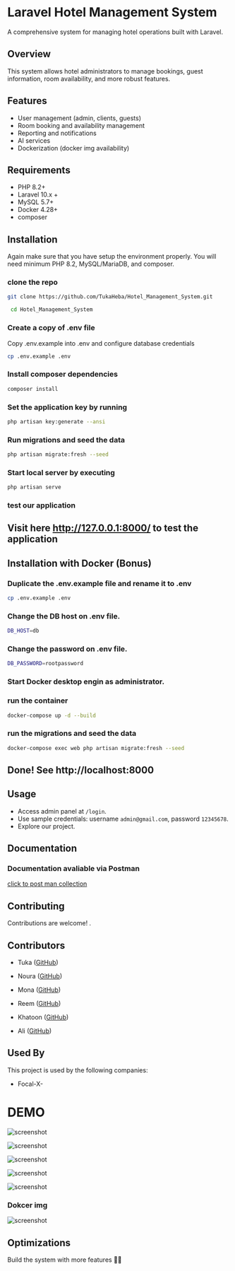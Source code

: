 # Laravel Hotel Management System

A comprehensive system for managing hotel operations built with Laravel.

## Overview

This system allows hotel administrators to manage bookings, guest information, room availability, and more robust features.

## Features

- User management (admin, clients, guests)
- Room booking and availability management
- Reporting and notifications
- AI services 
- Dockerization (docker img availability)

## Requirements

- PHP 8.2+
- Laravel 10.x +
- MySQL 5.7+
- Docker 4.28+
- composer


## Installation
Again make sure that you have setup the environment properly. You will need minimum PHP 8.2, MySQL/MariaDB, and composer.

### clone the repo

```bash
git clone https://github.com/TukaHeba/Hotel_Management_System.git

```
```bash
 cd Hotel_Management_System
```


### Create a copy of  .env file
Copy .env.example into .env and configure  database credentials

```bash
cp .env.example .env

```  
### Install composer dependencies

```bash
composer install

```

### Set the application key by running 
```bash
php artisan key:generate --ansi

```

### Run migrations and seed the data
```bash
php artisan migrate:fresh --seed
```

### Start local server by executing 
```bash
php artisan serve
```
### test our application

## Visit here http://127.0.0.1:8000/ to test the application

## Installation with Docker (Bonus)
### Duplicate the .env.example file and rename it to .env
```bash
cp .env.example .env

``` 
### Change the DB host on .env file.
```bash
DB_HOST=db
``` 

### Change the password on .env file.
```bash
DB_PASSWORD=rootpassword
``` 

### Start Docker desktop engin as administrator.

### run the container

```bash
docker-compose up -d --build

``` 
### run the migrations and seed the data
```bash
docker-compose exec web php artisan migrate:fresh --seed

``` 
## Done! See http://localhost:8000
## Usage

- Access admin panel at `/login`.
- Use sample credentials: username `admin@gmail.com`, password `12345678`.
- Explore our project.





## Documentation
###  Documentation avaliable via Postman

[click to post man collection ](https://documenter.getpostman.com/view/34493470/2sA3duEsiP)

## Contributing

Contributions are welcome! .

## Contributors

- Tuka ([GitHub](https://github.com/TukaHeba))
- Noura ([GitHub](https://github.com/Noura-H-Mahmoud))
- Mona ([GitHub](https://github.com/mona-alrayes))
- Reem ([GitHub](https://github.com/ReemAhmad-dot))

- Khatoon ([GitHub](https://github.com/KhatoonBadrea))


- Ali ([GitHub](https://github.com/ali-workshop))
## Used By

This project is used by the following companies:

- Focal-X- 


# DEMO

![screenshot](https://github.com/TukaHeba/Hotel_Management_System/blob/main/Demo/hotel1.PNG)

![screenshot](https://github.com/TukaHeba/Hotel_Management_System/blob/main/Demo/hotel2.PNG)

![screenshot](https://github.com/TukaHeba/Hotel_Management_System/blob/main/Demo/hotel3.PNG)

![screenshot](https://github.com/TukaHeba/Hotel_Management_System/blob/main/Demo/hotel4.PNG)

![screenshot](https://github.com/TukaHeba/Hotel_Management_System/blob/main/Demo/hotel5.PNG)

### Dokcer img
![screenshot](https://github.com/TukaHeba/Hotel_Management_System/blob/main/Demo/hotel6.PNG)




## Optimizations

Build the system with more features 💪🏻
